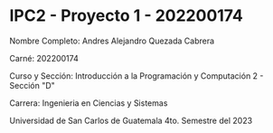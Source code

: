 # IPC2 - Proyecto 1 - 202200174
Nombre Completo: Andres Alejandro Quezada Cabrera 

Carné: 202200174

Curso y Sección: Introducción a la Programación y Computación 2 - Sección "D"

Carrera: Ingenieria en Ciencias y Sistemas

Universidad de San Carlos de Guatemala 4to. Semestre del 2023
